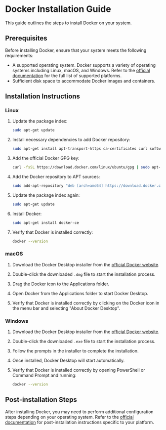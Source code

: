 # **Docker Installation Guide**

This guide outlines the steps to install Docker on your system.

## **Prerequisites**

Before installing Docker, ensure that your system meets the following requirements:
- A supported operating system. Docker supports a variety of operating systems including Linux, macOS, and Windows. Refer to the [official documentation](https://docs.docker.com/get-docker/) for the full list of supported platforms.
- Sufficient disk space to accommodate Docker images and containers.

## **Installation Instructions**

### **Linux**

1. Update the package index:
    ```bash
    sudo apt-get update
    ```

2. Install necessary dependencies to add Docker repository:
    ```bash
    sudo apt-get install apt-transport-https ca-certificates curl software-properties-common
    ```

3. Add the official Docker GPG key:
    ```bash
    curl -fsSL https://download.docker.com/linux/ubuntu/gpg | sudo apt-key add -
    ```

4. Add the Docker repository to APT sources:
    ```bash
    sudo add-apt-repository "deb [arch=amd64] https://download.docker.com/linux/ubuntu $(lsb_release -cs) stable"
    ```

5. Update the package index again:
    ```bash
    sudo apt-get update
    ```

6. Install Docker:
    ```bash
    sudo apt-get install docker-ce
    ```

7. Verify that Docker is installed correctly:
    ```bash
    docker --version
    ```

### **macOS**

1. Download the Docker Desktop installer from the [official Docker website](https://docs.docker.com/docker-for-mac/install/).

2. Double-click the downloaded `.dmg` file to start the installation process.

3. Drag the Docker icon to the Applications folder.

4. Open Docker from the Applications folder to start Docker Desktop.

5. Verify that Docker is installed correctly by clicking on the Docker icon in the menu bar and selecting "About Docker Desktop".

### **Windows**

1. Download the Docker Desktop installer from the [official Docker website](https://docs.docker.com/docker-for-windows/install/).

2. Double-click the downloaded `.exe` file to start the installation process.

3. Follow the prompts in the installer to complete the installation.

4. Once installed, Docker Desktop will start automatically.

5. Verify that Docker is installed correctly by opening PowerShell or Command Prompt and running:
    ```bash
    docker --version
    ```

## **Post-installation Steps**

After installing Docker, you may need to perform additional configuration steps depending on your operating system. Refer to the [official documentation](https://docs.docker.com/get-docker/) for post-installation instructions specific to your platform.
